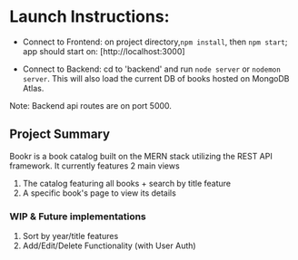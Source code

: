# Launch Instructions:

- Connect to Frontend: on project directory,`npm install`, then `npm start`; app should start on: [http://localhost:3000] 

- Connect to Backend: cd to 'backend' and run `node server` or `nodemon server`. This will also load the current DB of books hosted on MongoDB Atlas.

Note: Backend api routes are on port 5000.

## Project Summary

Bookr is a book catalog built on the MERN stack utilizing the REST API framework.
It currently features 2 main views
1) The catalog featuring all books + search by title feature
2) A specific book's page to view its details

### WIP & Future implementations
1) Sort by year/title features
2) Add/Edit/Delete Functionality (with User Auth) 

